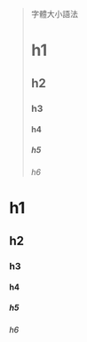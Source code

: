 > 字體大小語法
> # h1
> ## h2
> ###  h3
> #### h4
> ##### h5
> ###### h6
# h1

## h2

### h3

#### h4

##### h5

###### h6
